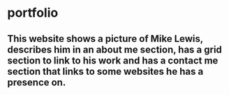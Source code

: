 # portfolio

## This website shows a picture of Mike Lewis, describes him in an about me section, has a grid section to link to his work and has a contact me section that links to some websites he has a presence on.
